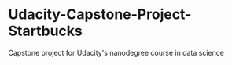 # Udacity-Capstone-Project-Startbucks
Capstone project for Udacity's nanodegree course in data science

